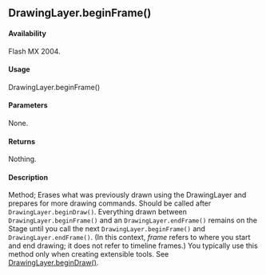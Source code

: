 ## DrawingLayer.beginFrame()

#### Availability

Flash MX 2004.

#### Usage

DrawingLayer.beginFrame()

#### Parameters

None.

#### Returns

Nothing.

#### Description

Method; Erases what was previously drawn using the DrawingLayer and prepares for more drawing commands. Should be called after `DrawingLayer.beginDraw()`. Everything drawn between `DrawingLayer.beginFrame()` and an `DrawingLayer.endFrame()` remains on the Stage until you call the next `DrawingLayer.beginFrame()` and `DrawingLayer.endFrame()`. (In this context, *frame* refers to where you start and end drawing; it does not refer to timeline frames.) You typically use this method only when creating extensible tools. See [DrawingLayer.beginDraw()](../DrawingLayer_object/DrawingLayer.md).

